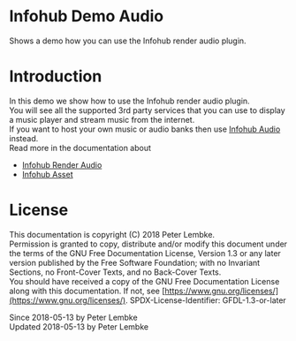 # Infohub Demo Audio

Shows a demo how you can use the Infohub render audio plugin.

# Introduction

In this demo we show how to use the Infohub render audio plugin.  
You will see all the supported 3rd party services that you can use to display a music player and stream music from the
internet.  
If you want to host your own music or audio banks then use [Infohub Audio](plugin,infohub_audio) instead.  
Read more in the documentation about

- [Infohub Render Audio](plugin,infohub_render_audio)
- [Infohub Asset](plugin,infohub_asset)

# License

This documentation is copyright (C) 2018 Peter Lembke.    
Permission is granted to copy, distribute and/or modify this document under the terms of the GNU Free Documentation
License, Version 1.3 or any later version published by the Free Software Foundation; with no Invariant Sections, no
Front-Cover Texts, and no Back-Cover Texts.    
You should have received a copy of the GNU Free Documentation License along with this documentation. If not,
see [https://www.gnu.org/licenses/](https://www.gnu.org/licenses/). SPDX-License-Identifier: GFDL-1.3-or-later

Since 2018-05-13 by Peter Lembke  
Updated 2018-05-13 by Peter Lembke  
